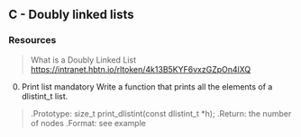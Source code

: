 ## C - Doubly linked lists ##

### Resources

> What is a Doubly Linked List
> https://intranet.hbtn.io/rltoken/4k13B5KYF6vxzGZpOn4lXQ

0. Print list
mandatory
Write a function that prints all the elements of a dlistint_t list.

> .Prototype: size_t print_dlistint(const dlistint_t *h);
> .Return: the number of nodes
> .Format: see example